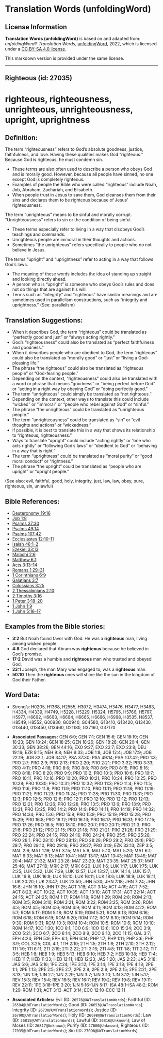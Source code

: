 # Translation Words (unfoldingWord)

## License Information

**Translation Words (unfoldingWord)** is based on and adapted from: _unfoldingWord® Translation Words_, [unfoldingWord](https://unfoldingword.org/utw), 2022, which is licensed under a [CC BY-SA 4.0 license](https://creativecommons.org/licenses/by-sa/4.0/legalcode.en).

This markdown version is provided under the same license.



--------------------------------

## Righteous (id: 27035)

righteous, righteousness, unrighteous, unrighteousness, upright, uprightness
============================================================================

Definition:
-----------

The term “righteousness” refers to God’s absolute goodness, justice, faithfulness, and love. Having these qualities makes God “righteous.” Because God is righteous, he must condemn sin.

* These terms are also often used to describe a person who obeys God and is morally good. However, because all people have sinned, no one except God is completely righteous.
* Examples of people the Bible who were called “righteous” include Noah, Job, Abraham, Zachariah, and Elisabeth.
* When people trust in Jesus to save them, God cleanses them from their sins and declares them to be righteous because of Jesus’ righteousness.

The term “unrighteous” means to be sinful and morally corrupt. “Unrighteousness” refers to sin or the condition of being sinful.

* These terms especially refer to living in a way that disobeys God’s teachings and commands.
* Unrighteous people are immoral in their thoughts and actions.
* Sometimes “the unrighteous” refers specifically to people who do not believe in Jesus.

The terms “upright” and “uprightness” refer to acting in a way that follows God’s laws.

* The meaning of these words includes the idea of standing up straight and looking directly ahead.
* A person who is “upright” is someone who obeys God’s rules and does not do things that are against his will.
* Terms such as “integrity” and “righteous” have similar meanings and are sometimes used in parallelism constructions, such as “integrity and uprightness.” (See: parallelism)

Translation Suggestions:
------------------------

* When it describes God, the term “righteous” could be translated as “perfectly good and just” or “always acting rightly.”
* God’s “righteousness” could also be translated as “perfect faithfulness and goodness.”
* When it describes people who are obedient to God, the term “righteous” could also be translated as “morally good” or “just” or “living a God\-pleasing life.”
* The phrase “the righteous” could also be translated as “righteous people” or “God\-fearing people.”
* Depending on the context, “righteousness” could also be translated with a word or phrase that means “goodness” or “being perfect before God” or “acting in a right way by obeying God” or “doing perfectly good.”
* The term “unrighteous” could simply be translated as “not righteous.”
* Depending on the context, other ways to translate this could include “wicked” or “immoral” or “people who rebel against God” or “sinful.”
* The phrase “the unrighteous” could be translated as “unrighteous people.”
* The term “unrighteousness” could be translated as “sin” or “evil thoughts and actions” or “wickedness.”
* If possible, it is best to translate this in a way that shows its relationship to “righteous, righteousness.”
* Ways to translate “upright” could include “acting rightly” or “one who acts rightly” or “following God’s laws” or “obedient to God” or “behaving in a way that is right.”
* The term “uprightness” could be translated as “moral purity” or “good moral conduct” or “rightness.”
* The phrase “the upright” could be translated as “people who are upright” or “upright people.”

(See also: evil, faithful, good, holy, integrity, just, law, law, obey, pure, righteous, sin, unlawful)

Bible References:
-----------------

* [Deuteronomy 19:16](https://ref.ly/Deut19:16)
* [Job 1:8](https://ref.ly/Job1:8)
* [Psalms 37:30](https://ref.ly/Ps37:30)
* [Psalms 49:14](https://ref.ly/Ps49:14)
* [Psalms 107:42](https://ref.ly/Ps107:42)
* [Ecclesiastes 12:10–11](https://ref.ly/Eccl12:10-Eccl12:11)
* [Isaiah 48:1–2](https://ref.ly/Isa48:1-Isa48:2)
* [Ezekiel 33:13](https://ref.ly/Ezek33:13)
* [Malachi 2:6](https://ref.ly/Mal2:6)
* [Matthew 6:1](https://ref.ly/Matt6:1)
* [Acts 3:13–14](https://ref.ly/Acts3:13-Acts3:14)
* [Romans 1:29–31](https://ref.ly/Rom1:29-Rom1:31)
* [1 Corinthians 6:9](https://ref.ly/1Cor6:9)
* [Galatians 3:7](https://ref.ly/Gal3:7)
* [Colossians 3:25](https://ref.ly/Col3:25)
* [2 Thessalonians 2:10](https://ref.ly/2Thess2:10)
* [2 Timothy 3:16](https://ref.ly/2Tim3:16)
* [1 Peter 3:18–20](https://ref.ly/1Pet3:18-1Pet3:20)
* [1 John 1:9](https://ref.ly/1John1:9)
* [1 John 5:16–17](https://ref.ly/1John5:16-1John5:17)

Examples from the Bible stories:
--------------------------------

* **3:2** But Noah found favor with God. He was a **righteous** man, living among wicked people.
* **4:8** God declared that Abram was **righteous** because he believed in God’s promise.
* **17:2** David was a humble and **righteous** man who trusted and obeyed God.
* **23:1** Joseph, the man Mary was engaged to, was a **righteous** man.
* **50:10** Then the **righteous** ones will shine like the sun in the kingdom of God their Father.

Word Data:
----------

* Strong’s: H0205, H1368, H2555, H3072, H3474, H3476, H3477, H3483, H4334, H4339, H4749, H5228, H5229, H5324, H5765, H5766, H5767, H5977, H6662, H6663, H6664, H6665, H6666, H6968, H8535, H8537, H8549, H8552, G00930, G00940, G04580, G13410, G13420, G13430, G13440, G13450, G13460, G21180, G37160, G37170

* **Associated Passages:** GEN 6:9; GEN 7:1; GEN 15:6; GEN 18:19; GEN 18:23; GEN 18:24; GEN 18:25; GEN 18:26; GEN 18:28; GEN 20:4; GEN 30:33; GEN 38:26; GEN 44:16; EXO 9:27; EXO 23:7; EXO 23:8; DEU 19:16; EZR 9:15; NEH 9:8; NEH 9:33; JOB 1:8; JOB 12:4; JOB 17:9; JOB 22:19; JOB 32:1; JOB 34:17; PSA 37:30; PSA 49:14; PSA 107:42; PRO 1:3; PRO 2:7; PRO 2:9; PRO 2:13; PRO 2:20; PRO 2:21; PRO 3:32; PRO 3:33; PRO 4:11; PRO 4:18; PRO 8:6; PRO 8:8; PRO 8:9; PRO 8:15; PRO 8:16; PRO 8:18; PRO 8:20; PRO 9:9; PRO 10:2; PRO 10:3; PRO 10:6; PRO 10:7; PRO 10:11; PRO 10:16; PRO 10:20; PRO 10:21; PRO 10:24; PRO 10:25; PRO 10:28; PRO 10:30; PRO 10:31; PRO 10:32; PRO 11:3; PRO 11:4; PRO 11:5; PRO 11:6; PRO 11:8; PRO 11:9; PRO 11:10; PRO 11:11; PRO 11:18; PRO 11:19; PRO 11:21; PRO 11:23; PRO 11:24; PRO 11:28; PRO 11:30; PRO 11:31; PRO 12:3; PRO 12:5; PRO 12:6; PRO 12:7; PRO 12:10; PRO 12:12; PRO 12:13; PRO 12:21; PRO 12:26; PRO 12:28; PRO 13:5; PRO 13:6; PRO 13:9; PRO 13:21; PRO 13:25; PRO 14:2; PRO 14:9; PRO 14:11; PRO 14:19; PRO 14:32; PRO 14:34; PRO 15:6; PRO 15:8; PRO 15:9; PRO 15:19; PRO 15:28; PRO 15:29; PRO 16:8; PRO 16:12; PRO 16:13; PRO 16:17; PRO 16:31; PRO 17:15; PRO 17:26; PRO 18:5; PRO 18:10; PRO 20:7; PRO 20:11; PRO 21:3; PRO 21:8; PRO 21:12; PRO 21:15; PRO 21:18; PRO 21:21; PRO 21:26; PRO 21:29; PRO 23:24; PRO 24:15; PRO 24:16; PRO 24:24; PRO 25:5; PRO 25:26; PRO 28:1; PRO 28:10; PRO 28:12; PRO 28:28; PRO 29:2; PRO 29:6; PRO 29:7; PRO 29:10; PRO 29:16; PRO 29:27; PRO 31:9; EZK 33:13; ZEP 3:5; MAL 2:6; MAT 1:19; MAT 3:15; MAT 5:6; MAT 5:10; MAT 5:20; MAT 6:1; MAT 6:33; MAT 9:13; MAT 10:41; MAT 13:17; MAT 13:43; MAT 13:49; MAT 20:4; MAT 21:32; MAT 23:28; MAT 23:29; MAT 23:35; MAT 25:37; MAT 25:46; MAT 27:19; MRK 2:17; MRK 6:20; LUK 1:6; LUK 1:17; LUK 1:75; LUK 2:25; LUK 5:32; LUK 7:29; LUK 12:57; LUK 13:27; LUK 14:14; LUK 15:7; LUK 16:8; LUK 16:9; LUK 16:10; LUK 16:11; LUK 18:6; LUK 18:9; LUK 18:11; LUK 20:20; LUK 23:47; LUK 23:50; JHN 5:30; JHN 7:18; JHN 7:24; JHN 16:8; JHN 16:10; JHN 17:25; ACT 1:18; ACT 3:14; ACT 4:19; ACT 7:52; ACT 8:23; ACT 10:22; ACT 10:35; ACT 13:10; ACT 17:31; ACT 22:14; ACT 24:15; ACT 24:25; ROM 1:17; ROM 1:18; ROM 1:29; ROM 2:8; ROM 2:13; ROM 3:5; ROM 3:10; ROM 3:21; ROM 3:22; ROM 3:25; ROM 3:26; ROM 4:3; ROM 4:5; ROM 4:6; ROM 4:9; ROM 4:11; ROM 4:13; ROM 4:22; ROM 5:7; ROM 5:17; ROM 5:18; ROM 5:19; ROM 5:21; ROM 6:13; ROM 6:16; ROM 6:18; ROM 6:19; ROM 6:20; ROM 7:12; ROM 8:10; ROM 9:14; ROM 9:30; ROM 9:31; ROM 10:3; ROM 10:4; ROM 10:5; ROM 10:6; ROM 10:10; ROM 14:17; 1CO 1:30; 1CO 6:1; 1CO 6:9; 1CO 13:6; 1CO 15:34; 2CO 3:9; 2CO 5:21; 2CO 6:7; 2CO 6:14; 2CO 9:9; 2CO 9:10; 2CO 11:15; GAL 3:7; EPH 4:24; EPH 5:9; EPH 6:1; EPH 6:14; PHP 1:7; PHP 1:11; PHP 3:6; PHP 3:9; COL 3:25; COL 4:1; 1TH 2:10; 2TH 1:5; 2TH 1:6; 2TH 2:10; 2TH 2:12; 1TI 1:9; 1TI 6:11; 2TI 2:19; 2TI 2:22; 2TI 3:16; 2TI 4:8; TIT 1:8; TIT 2:12; TIT 3:5; HEB 1:8; HEB 1:9; HEB 5:13; HEB 6:10; HEB 7:2; HEB 10:38; HEB 11:4; HEB 11:7; HEB 11:33; HEB 12:11; HEB 12:23; JAS 1:20; JAS 2:23; JAS 3:18; JAS 5:6; JAS 5:16; 1PE 2:24; 1PE 3:12; 1PE 3:14; 1PE 3:18; 1PE 4:18; 2PE 1:1; 2PE 1:13; 2PE 2:5; 2PE 2:7; 2PE 2:8; 2PE 2:9; 2PE 2:15; 2PE 2:21; 2PE 3:13; 1JN 1:9; 1JN 2:1; 1JN 2:29; 1JN 3:7; 1JN 3:10; 1JN 3:12; 1JN 5:17; REV 15:3; REV 15:4; REV 16:5; REV 16:7; REV 19:2; REV 19:8; REV 19:11; REV 22:11; 1PE 3:18–1PE 3:20; 1JN 5:16–1JN 5:17; ISA 48:1–ISA 48:2; ROM 1:29–ROM 1:31; ACT 3:13–ACT 3:14; ECC 12:10–ECC 12:11
* **Associated Articles:** Evil (ID: `26576@UWTranslationWords`); Faithful (ID: `26584@UWTranslationWords`); Good (ID: `26653@UWTranslationWords`); Integrity (ID: `26730@UWTranslationWords`); Justice (ID: `26790@UWTranslationWords`); Holy (ID: `26698@UWTranslationWords`); Law (ID: `26815@UWTranslationWords`); Lawful (ID: `26816@Unknown`); Law of Moses (ID: `26817@Unknown`); Purify (ID: `27000@Unknown`); Righteous (ID: `27035@UWTranslationWords`); Sin (ID: `27098@UWTranslationWords`)


